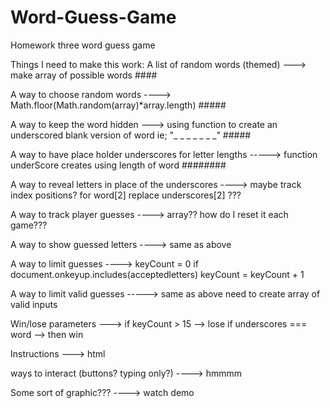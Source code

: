 # Word-Guess-Game
Homework three word guess game

Things I need to make this work:
A list of random words (themed) ---> make array of possible words       ####

A way to choose random words ----> Math.floor(Math.random(array)*array.length)       #####
 
A way to keep the word hidden ---> using function to create an underscored blank version of word ie; "_ _ _ _ _ _ _" #####

A way to have place holder underscores for letter lengths -----> function underScore creates using length of word ########

A way to reveal letters in place of the underscores ----> maybe track index positions? for word[2] replace underscores[2] ???

A way to track player guesses ----> array?? how do I reset it each game??? 

A way to show guessed letters ----> same as above

A way to limit guesses ----> keyCount = 0 if document.onkeyup.includes(acceptedletters)   keyCount = keyCount + 1

A way to limit valid guesses -----> same as above need to create array of valid inputs

Win/lose parameters ---> if keyCount > 15 --> lose if underscores === word -->  then win

Instructions ---> html

ways to interact (buttons? typing only?) ----> hmmmm

Some sort of graphic??? ----> watch demo